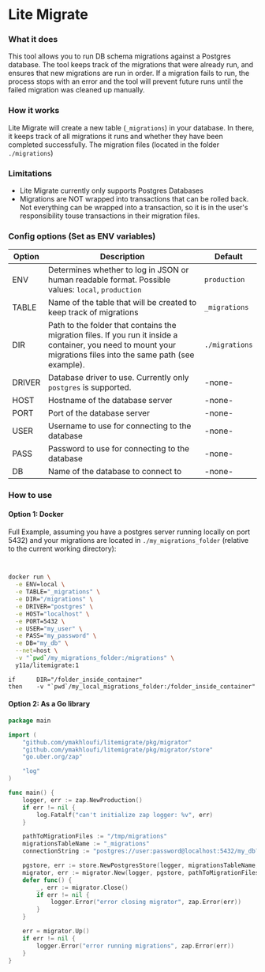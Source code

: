 # Lite Migrate

### What it does

This tool allows you to run DB schema migrations against a Postgres database. The tool keeps track of the migrations
that were already run, and ensures that new migrations are run in order. If a migration fails to run, the process stops
with an error and the tool will prevent future runs until the failed migration was cleaned up manually.

### How it works

Lite Migrate will create a new table (`_migrations`) in your database. In there, it keeps track of all migrations it
runs and whether they have been completed successfully. The migration files (located in the folder `./migrations`)

### Limitations

- Lite Migrate currently only supports Postgres Databases
- Migrations are NOT wrapped into transactions that can be rolled back. Not everything can be wrapped into a
  transaction, so it is in the user's responsibility touse transactions in their migration files.

### Config options (Set as ENV variables)

| Option | Description                                                                                                                                                       | Default        |
|--------|-------------------------------------------------------------------------------------------------------------------------------------------------------------------|----------------|
| ENV    | Determines whether to log in JSON or human readable format. Possible values: `local`, `production`                                                                | `production`   |
| TABLE  | Name of the table that will be created to keep track of migrations                                                                                                | `_migrations`  |
| DIR    | Path to the folder that contains the migration files. If you run it inside a container, you need to mount your migrations files into the same path (see example). | `./migrations` |
| DRIVER | Database driver to use. Currently only `postgres` is supported.                                                                                                   | -none-         |
| HOST   | Hostname of the database server                                                                                                                                   | -none-         |
| PORT   | Port of the database server                                                                                                                                       | -none-         |
| USER   | Username to use for connecting to the database                                                                                                                    | -none-         |
| PASS   | Password to use for connecting to the database                                                                                                                    | -none-         |
| DB     | Name of the database to connect to                                                                                                                                | -none-         |

### How to use

#### Option 1: Docker

Full Example, assuming you have a postgres server running locally on port 5432) and your migrations are located in
`./my_migrations_folder` (relative to the current working directory):

```sh
 

docker run \
  -e ENV=local \
  -e TABLE="_migrations" \
  -e DIR="/migrations" \
  -e DRIVER="postgres" \
  -e HOST="localhost" \
  -e PORT=5432 \
  -e USER="my_user" \
  -e PASS="my_password" \
  -e DB="my_db" \
  --net=host \
  -v "`pwd`/my_migrations_folder:/migrations" \
  y11a/litemigrate:1
```

```Set DIR to the same path as to where you mount the migrations folder:
if      DIR="/folder_inside_container"
then    -v "`pwd`/my_local_migrations_folder:/folder_inside_container"
```

#### Option 2: As a Go library

```go
package main

import (
	"github.com/ymakhloufi/litemigrate/pkg/migrator"
	"github.com/ymakhloufi/litemigrate/pkg/migrator/store"
	"go.uber.org/zap"

	"log"
)

func main() {
	logger, err := zap.NewProduction()
	if err != nil {
		log.Fatalf("can't initialize zap logger: %v", err)
	}

	pathToMigrationFiles := "/tmp/migrations"
	migrationsTableName := "_migrations"
	connectionString := "postgres://user:password@localhost:5432/my_db?sslmode=disable"

	pgstore, err := store.NewPostgresStore(logger, migrationsTableName, connectionString)
	migrator, err := migrator.New(logger, pgstore, pathToMigrationFiles)
	defer func() {
		_, err := migrator.Close()
		if err != nil {
			logger.Error("error closing migrator", zap.Error(err))
		}
	}

	err = migrator.Up()
	if err != nil {
		logger.Error("error running migrations", zap.Error(err))
	}
}
```
